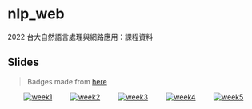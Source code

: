 # nlp_web
2022 台大自然語言處理與網路應用：課程資料

## Slides

> Badges made from [here](https://shields.io/#your-badge)

<div align="center">
    <a href="https://htmlpreview.github.io/?https://github.com/lopentu/nlp_web/blob/main/slides/week1.html" target="_blank" rel="noreferrer noopenner"><img alt="week1" src="https://img.shields.io/badge/slides-week1-ff0000" /></a> &emsp;&emsp;
    <a href="https://htmlpreview.github.io/?https://github.com/lopentu/nlp_web/blob/main/slides/week2.html" target="_blank" rel="noreferrer noopenner"><img alt="week2" src="https://img.shields.io/badge/slides-week2-ff8800" /></a> &emsp;&emsp;
    <a href="https://htmlpreview.github.io/?https://github.com/lopentu/nlp_web/blob/main/slides/week3.html" target="_blank" rel="noreferrer noopenner"><img alt="week3" src="https://img.shields.io/badge/slides-week3-ffff00" /></a> &emsp;&emsp;
    <a href="https://htmlpreview.github.io/?https://github.com/lopentu/nlp_web/blob/main/slides/week4.html" target="_blank" rel="noreferrer noopenner"><img alt="week4" src="https://img.shields.io/badge/slides-week4-88ff00" /></a> &emsp;&emsp;
    <a href="https://htmlpreview.github.io/?https://github.com/lopentu/nlp_web/blob/main/slides/week5.html" target="_blank" rel="noreferrer noopenner"><img alt="week5" src="https://img.shields.io/badge/slides-week5-00ff00" /></a>
</div>
